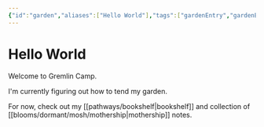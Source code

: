 ```yaml
---
{"id":"garden","aliases":["Hello World"],"tags":["gardenEntry","gardenEntry","gardenEntry","gardenEntry","gardenEntry","gardenEntry","gardenEntry","gardenEntry","gardenEntry"],"date-created":"2023-04-12T01:33","date-modified":"2024-06-03T19:52","dg-home":true,"dg-publish":true,"title":"Hello World","permalink":"/garden/","dgPassFrontmatter":true,"updated":"2024-06-03T19:52"}
---
```



# Hello World

Welcome to Gremlin Camp.

I'm currently figuring out how to tend my garden.

For now, check out my [[pathways/bookshelf\|bookshelf]] and collection of [[blooms/dormant/mosh/mothership\|mothership]] notes.
